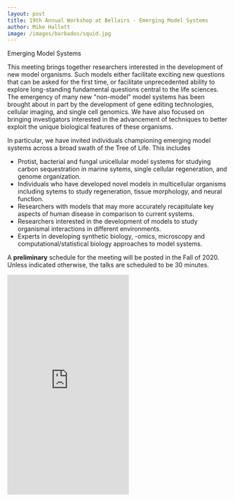 ```yaml
---
layout: post
title: 19th Annual Workshop at Bellairs - Emerging Model Systems 
author: Mike Hallett
image: /images/barbados/squid.jpg
---
```


Emerging Model Systems

This meeting brings together researchers interested in the development of new model organisms.
Such models either facilitate exciting new questions that can be asked for the first time, or 
facilitate unprecedented ability to explore long-standing fundamental questions central to the life sciences.
The emergency of  many new "non-model" model systems has been brought about in part by the development of gene editing technologies,  cellular imaging, and single cell genomics.
We have also focused on bringing   investigators interested in the advancement of techniques to better exploit the unique biological features of these organisms.

In particular, we have invited individuals championing emerging model systems across a broad swath of the Tree of Life. This includes 
<ul>
<li> Protist, bacterial and fungal unicellular model systems for studying carbon sequestration in marine sytems, single cellular regeneration, and  genome organization.</li>
<li>
Individuals who have developed novel models in multicellular organisms including sytems to study regeneration, tissue morphology,  and neural function. </li>
<li> Researchers with models  that may more accurately recapitulate key aspects of human disease in comparison to current systems.
</li>
<li>
Researchers interested in the development of models to study  organismal interactions  in different environments.
</li>
<li>
Experts in developing synthetic biology, -omics, microscopy and computational/statistical biology approaches to model systems.
</li>
</ul>


A **preliminary** schedule for the meeting will be posted in the Fall of 2020.  Unless indicated otherwise, the talks are scheduled to be 30 minutes.

<iframe src="https://docs.google.com/spreadsheets/d/e/2PACX-1vQO4hgmW4jIqDyDQbjGDEX3_lLs9-GYBjtYyMYra2gZlVpc5NlZyjlp5R8B9c2aJGRLOKY0WueIDR5K/pubhtml?gid=741533285&amp;single=true&amp;widget=true&amp;headers=false" height="500" width="55%" style="border:none;"></iframe>


